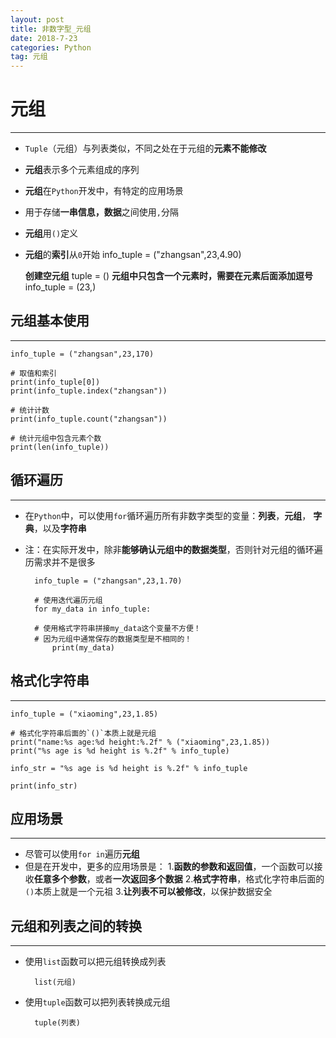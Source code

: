 ```yaml
---
layout: post
title: 非数字型_元组
date: 2018-7-23
categories: Python
tag: 元组
---
```

# **元组**
--------------------------
* `Tuple`（元组）与列表类似，不同之处在于元组的**元素不能修改**
* **元组**表示多个元素组成的序列
* **元组**在`Python`开发中，有特定的应用场景
* 用于存储**一串信息，数据**之间使用`,`分隔
* **元组**用`()`定义
* **元组**的**索引**从`0`开始
    info_tuple = ("zhangsan",23,4.90)

  **创建空元组**
    tuple = ()
**元组中只包含一个元素时，需要在元素后面添加逗号**
    info_tuple = (23,)

## **元组基本使用**
---------------------
    info_tuple = ("zhangsan",23,170)

    # 取值和索引
    print(info_tuple[0])
    print(info_tuple.index("zhangsan"))

    # 统计计数
    print(info_tuple.count("zhangsan"))

    # 统计元组中包含元素个数
    print(len(info_tuple))

## **循环遍历**
------------------------
* 在`Python`中，可以使用`for`循环遍历所有非数字类型的变量：**列表**，**元组**，
**字典**，以及**字符串**
* 注：在实际开发中，除非**能够确认元组中的数据类型**，否则针对元组的循环遍历需求并不是很多  

        info_tuple = ("zhangsan",23,1.70)

        # 使用迭代遍历元组
        for my_data in info_tuple:

        # 使用格式字符串拼接my_data这个变量不方便！
        # 因为元组中通常保存的数据类型是不相同的！
            print(my_data)  

## **格式化字符串**
----------------------
    info_tuple = ("xiaoming",23,1.85)

    # 格式化字符串后面的`()`本质上就是元组
    print("name:%s age:%d height:%.2f" % ("xiaoming",23,1.85))
    print("%s age is %d height is %.2f" % info_tuple)

    info_str = "%s age is %d height is %.2f" % info_tuple

    print(info_str)

## **应用场景**
-----------------------------
* 尽管可以使用`for in`遍历**元组**
* 但是在开发中，更多的应用场景是：
1.**函数的参数和返回值**，一个函数可以接收**任意多个参数**，或者**一次返回多个数据**
2.**格式字符串**，格式化字符串后面的`()`本质上就是一个元祖
3.**让列表不可以被修改**，以保护数据安全

## **元组和列表之间的转换**
------------------------------
* 使用`list`函数可以把元组转换成列表  

        list(元组)
* 使用`tuple`函数可以把列表转换成元组  

        tuple(列表)
